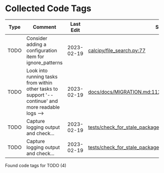 # Collected Code Tags

| Type | Comment                                                                                            | Last Edit  | Source File                                                                                                                                                                                                                  |
|------|----------------------------------------------------------------------------------------------------|------------|------------------------------------------------------------------------------------------------------------------------------------------------------------------------------------------------------------------------------|
| TODO | Consider adding a configuration item for ignore_patterns                                           | 2023-02-19 | [calcipy/file_search.py:77](https://github.com/KyleKing/calcipy/blame/e6bc0415e3bf6a6df5a9d808ce0e89d0f2c5df9e/calcipy/file_search.py#L82)                                                                                   |
| TODO | Look into running tasks from within other tasks to support '--continue' and more readable logs --> | 2023-02-19 | [docs/docs/MIGRATION.md:112](https://github.com/KyleKing/calcipy/blame/d95eb85ab7f6d45459ed7b3ff2dc99ae3c92fa61/docs/docs/MIGRATION.md#L42)                                                                                  |
| TODO | Capture logging output and check...                                                                | 2023-02-19 | [tests/check_for_stale_packages/test_check_for_stale_packages.py:64](https://github.com/KyleKing/calcipy/blame/a8b69e7b04d9b15eabff8897f2de7703898c2afc/tests/check_for_stale_packages/test_check_for_stale_packages.py#L63) |
| TODO | Capture logging output and check...                                                                | 2023-02-19 | [tests/check_for_stale_packages/test_check_for_stale_packages.py:88](https://github.com/KyleKing/calcipy/blame/3f42ad855eb7024ff48af35d496633a87d4a14ac/tests/check_for_stale_packages/test_check_for_stale_packages.py#L26) |

Found code tags for TODO (4)

<!-- calcipy_skip_tags -->
